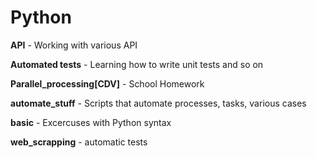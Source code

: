 # Python

**API** - Working with various API

**Automated tests** - Learning how to write unit tests and so on

**Parallel_processing[CDV]** - School Homework
	
**automate_stuff** - Scripts that automate processes, tasks, various cases
	
**basic** - Excercuses with Python syntax

**web_scrapping** - automatic tests

